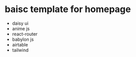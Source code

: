# baisc template for homepage 
- daisy ui 
- anime js 
- react-router 
- babylon js 
- airtable 
- tailwind
